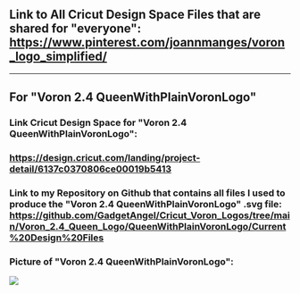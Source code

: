 ## Link to All Cricut Design Space Files that are shared for "everyone": https://www.pinterest.com/joannmanges/voron_logo_simplified/

---

## For "Voron 2.4 QueenWithPlainVoronLogo"

### Link Cricut Design Space for "Voron 2.4 QueenWithPlainVoronLogo":
### https://design.cricut.com/landing/project-detail/6137c0370806ce00019b5413

### Link to my Repository on Github that contains all files I used to produce the "Voron 2.4 QueenWithPlainVoronLogo" .svg file: https://github.com/GadgetAngel/Cricut_Voron_Logos/tree/main/Voron_2.4_Queen_Logo/QueenWithPlainVoronLogo/Current%20Design%20Files

### Picture of "Voron 2.4 QueenWithPlainVoronLogo":
<img src="https://github.com/GadgetAngel/VoronUsers/blob/Cricut_Voron_Logos_by_GadgetAngel/printer_mods/GadgetAngel/Cricut_Voron_Logos/images/QueenWithPlainVoronLogo.png?raw=true" />
